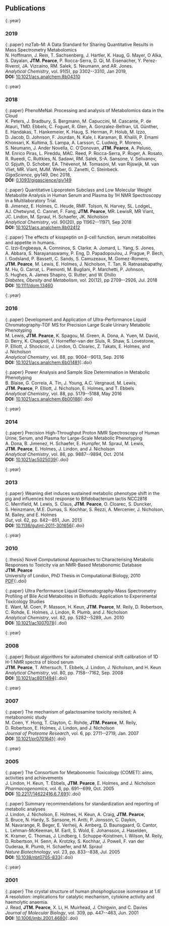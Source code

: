 ## Publications



{:.year}
### 2019

{:.paper}
<span>mzTab-M: A Data Standard for Sharing Quantitative Results in Mass Spectrometry Metabolomics</span><br />
<span>N.&nbsp;Hoffmann, J.&nbsp;Rein, T.&nbsp;Sachsenberg, J.&nbsp;Hartler, K.&nbsp;Haug, G.&nbsp;Mayer, O&nbsp;Alka, S.&nbsp;Dayalan, **JTM.&nbsp;Pearce**, P.&nbsp;Rocca-Serra, D.&nbsp;Qi, M.&nbsp;Eisenacher, Y.&nbsp;Perez-Riverol, JA.&nbsp;Vizcaíno, RM.&nbsp;Salek, S.&nbsp;Neumann, and AR.&nbsp;Jones</span>.<br />
<span>_Analytical Chemistry_, vol. 91(5), pp 3302--3310, Jan 2019</span>,<br />
<span>**DOI:**&nbsp;[10.1021/acs.analchem.8b04310](https://doi.org/10.1021/acs.analchem.8b04310)</span>


{:.year}
### 2018

{:.paper}
<span>PhenoMeNal: Processing and analysis of Metabolomics data in the Cloud</span><br />
<span>K.&nbsp;Peters, J.&nbsp;Bradbury, S.&nbsp;Bergmann, M.&nbsp;Capuccini, M.&nbsp;Cascante, P.&nbsp;de Atauri, TMD.&nbsp;Ebbels, C.&nbsp;Foguet, R.&nbsp;Glen, A.&nbsp;Gonzalez-Beltran, UL Günther, E.&nbsp;Handakas, T.&nbsp;Hankemeier, K.&nbsp;Haug, S.&nbsp;Herman, P.&nbsp;Holub, M.&nbsp;Izzo, D.&nbsp;Jacob, D.&nbsp;Johnson, F.&nbsp;Jourdan, N.&nbsp;Kale, I.&nbsp;Karaman, B.&nbsp;Khalili, P.&nbsp;Emami Khonsari, K.&nbsp;Kultima, S.&nbsp;Lampa, A.&nbsp;Larsson, C.&nbsp;Ludwig, P.&nbsp;Moreno, S.&nbsp;Neumann, J.&nbsp;Ander Novella, C.&nbsp;O'Donovan, **JTM.&nbsp;Pearce**, A.&nbsp;Peluso, M.&nbsp;Enrico Piras, L.&nbsp;Pireddu, MAC.&nbsp;Reed, P.&nbsp;Rocca-Serra, P.&nbsp;Roger, A.&nbsp;Rosato, R.&nbsp;Rueedi, C.&nbsp;Ruttkies, N.&nbsp;Sadawi, RM.&nbsp;Salek, S-A.&nbsp;Sansone, V.&nbsp;Selivanov, O.&nbsp;Spjuth, D.&nbsp;Schober, EA.&nbsp;Thévenot, M.&nbsp;Tomasoni, M.&nbsp;van Rijswijk, M.&nbsp;van Vliet, MR.&nbsp;Viant, MJM.&nbsp;Weber, G.&nbsp;Zanetti, C.&nbsp;Steinbeck</span>.<br />
<span>_GigaScience_, giy149, Dec 2018</span>,<br />
<span>**DOI:**&nbsp;[0.1093/gigascience/giy149](https://doi.org/10.1093/gigascience/giy149)</span>

{:.paper}
<span>Quantitative Lipoprotein Subclass and Low Molecular Weight Metabolite Analysis in Human Serum and Plasma by 1H NMR Spectroscopy in a Multilaboratory Trial.</span><br />
<span>B.&nbsp;Jimenez, E.&nbsp;Holmes, C.&nbsp;Heude, RMF.&nbsp;Tolson, N.&nbsp;Harvey, SL.&nbsp;LodgeL, AJ.&nbsp;Chetwynd, C.&nbsp;Cannet, F.&nbsp;Fang, **JTM.&nbsp;Pearce**, MR.&nbsp;LewisR, MR Viant, JC.&nbsp;Lindon, M.&nbsp;Spraul, H.&nbsp;Schaefer, JK.&nbsp;Nicholson</span><br />
<span>_Analytical Chemistry_, vol. 90(20), pp 11962--11971, Sep 2018</span><br />
<span>**DOI:**&nbsp;[10.1021/acs.analchem.8b02412](https://dx.doi.org/10.1021/acs.analchem.8b02412)</span>

{:.paper}
<span>The effects of kisspeptin on β-cell function, serum metabolites and appetite in humans.</span><br />
<span>C.&nbsp;Izzi-Engbeaya, A.&nbsp;Comninos, S.&nbsp;Clarke, A.&nbsp;Jomard, L.&nbsp;Yang, S.&nbsp;Jones, A.&nbsp;Abbara, S.&nbsp;Narayanaswamy, P.&nbsp;Eng, D.&nbsp;Papadopoulou, J.&nbsp;Prague, P.&nbsp;Bech, I.&nbsp;Godsland, P.&nbsp;Bassett, C.&nbsp;Sands, S.&nbsp;Camuzeaux, M.&nbsp;Gomez-Romero, **JTM.&nbsp;Pearce**, M.&nbsp;Lewis, E.&nbsp;Holmes, J.&nbsp;Nicholson, T.&nbsp;Tan, R.&nbsp;Ratnasabapathy, M.&nbsp;Hu, G.&nbsp;Carrat, L.&nbsp;Piemonti, M.&nbsp;Bugliani, P.&nbsp;Marchetti, P.&nbsp;Johnson, S.&nbsp;Hughes, A.&nbsp;James Shapiro, G.&nbsp;Rutter, and W.&nbsp;Dhillo</span><br />
<span>_Diabetes, Obesity and Metabolism_, vol. 20(12), pp 2709--2926, Jul. 2018</span><br />
<span>**DOI:**&nbsp;[10.1111/dom.13460](https://dx.doi.org/10.1111/dom.13460)</span>


{:.year}
### 2016

{:.paper}
<span>Development and Application of Ultra-Performance Liquid Chromatography-TOF MS for Precision Large Scale Urinary Metabolic Phenotyping</span><br />
<span>M.&nbsp;Lewis, **JTM.&nbsp;Pearce**, K.&nbsp;Spagou, M.&nbsp;Green, A.&nbsp;Dona, A.&nbsp;Yuen, M.&nbsp;David, D.&nbsp;Berry, K.&nbsp;Chappell, V.&nbsp;Horneffer-van der Sluis, R.&nbsp;Shaw, S.&nbsp;Lovestone, P.&nbsp;Elliott, J.&nbsp;Shockcor, J.&nbsp;Lindon, O.&nbsp;Cloarec, Z.&nbsp;Takats, E.&nbsp;Holmes, and J.&nbsp;Nicholson</span><br />
<span>_Analytical Chemistry_, vol. 88, pp. 9004--9013, Sep. 2016</span><br />
<span>**DOI:**&nbsp;[10.1021/acs.analchem.6b01481](https://dx.doi.org/10.1021/acs.analchem.6b01481)</span>{:.doi}

{:.paper}
<span>Power Analysis and Sample Size Determination in Metabolic Phenotyping</span><br />
<span>B.&nbsp;Blaise, G.&nbsp;Correia, A.&nbsp;Tin, J.&nbsp;Young, A.C.&nbsp;Vergnaud, M.&nbsp;Lewis, **JTM.&nbsp;Pearce**, P.&nbsp;Elliott, J.&nbsp;Nicholson, E.&nbsp;Holmes, and T.&nbsp;Ebbels</span><br />
<span>_Analytical Chemistry_, vol. 88, pp. 5179--5188, May 2016</span><br />
<span>**DOI:**&nbsp;[10.1021/acs.analchem.6b00188](https://dx.doi.org/10.1021/acs.analchem.6b00188)</span>{:.doi}

{:.year}
### 2014

{:.paper}
<span>Precision High-Throughput Proton NMR Spectroscopy of Human Urine, Serum, and Plasma for Large-Scale Metabolic Phenotyping</span><br />
<span>A.&nbsp;Dona, B.&nbsp;Jimenez, H.&nbsp;Schaefer, E.&nbsp;Humpfer, M.&nbsp;Spraul, M.&nbsp;Lewis, **JTM.&nbsp;Pearce**, E.&nbsp;Holmes, J.&nbsp;Lindon, and J.&nbsp;Nicholson</span><br />
<span>_Analytical Chemistry_, vol. 86, pp. 9887--9894, Oct. 2014</span><br />
<span>**DOI:**&nbsp;[10.1021/ac5025039](https://dx.doi.org/10.1021/ac5025039)</span>{:.doi}

{:.year}
### 2013

{:.paper}
<span>Weaning diet induces sustained metabolic phenotype shift in the pig and influences host response to Bifidobacterium lactis NCC2818</span><br />
<span>C.&nbsp;Merrifield, M.&nbsp;Lewis, S.&nbsp;Claus, **JTM.&nbsp;Pearce**, O.&nbsp;Cloarec, S.&nbsp;Duncker, S.&nbsp;Heinzmann, M.E.&nbsp;Dumas, S.&nbsp;Kochhar, S.&nbsp;Rezzi, A.&nbsp;Mercenier, J.&nbsp;Nicholson, M.&nbsp;Bailey, and E.&nbsp;Holmes</span><br />
<span>_Gut_, vol. 62, pp. 842--851, Jun. 2013</span><br />
<span>**DOI:**&nbsp;[10.1136/gutjnl-2011-301656](https://dx.doi.org/10.1136/gutjnl-2011-301656)</span>{:.doi}

{:.year}
### 2010

{:.thesis}
<span>Novel Computational Approaches to Characterising Metabolic Responses to Toxicity via an NMR-Based Metabonomic Database</span><br />
<span>**JTM.&nbsp;Pearce**</span><br />
<span>University of London, PhD Thesis in Computational Biology, 2010</span><br />
<span>[PDF](assets/JTMPearce_Thesis.pdf)</span>{:.doi}

{:.paper}
<span>Ultra Performance Liquid Chromatography-Mass Spectrometry Profiling of Bile Acid Metabolites in Biofluids: Application to Experimental Toxicology Studies</span><br />
<span>E.&nbsp;Want, M.&nbsp;Coen, P.&nbsp;Masson, H.&nbsp;Keun, **JTM.&nbsp;Pearce**, M.&nbsp;Reily, D.&nbsp;Robertson, C.&nbsp;Rohde, E.&nbsp;Holmes, J.&nbsp;Lindon, R.&nbsp;Plumb, and J.&nbsp;Nicholson</span><br />
<span>_Analytical Chemistry_, vol. 82, pp. 5282--5289, Jun. 2010</span><br />
<span>**DOI:**&nbsp;[10.1021/ac1007078](https://dx.doi.org/10.1021/ac1007078)</span>{:.doi}


{:.year}
### 2008

{:.paper}
<span>Robust algorithms for automated chemical shift calibration of 1D H-1 NMR spectra of blood serum</span><br />
<span>**JTM.&nbsp;Pearce**, T.&nbsp;Athersuch, T.&nbsp;Ebbels, J.&nbsp;Lindon, J.&nbsp;Nicholson, and H.&nbsp;Keun</span><br />
<span>_Analytical Chemistry_, vol. 80, pp. 7158--7162, Sep. 2008</span><br />
<span>**DOI:**&nbsp;[10.1021/ac8011494](https://dx.doi.org/10.1021/ac8011494)</span>{:.doi}

{:.year}
### 2007

{:.paper}
<span>The mechanism of galactosamine toxicity revisited; A metabonomic study</span><br />
<span>M.&nbsp;Coen, Y.&nbsp;Hong, T.&nbsp;Clayton, C.&nbsp;Rohde, **JTM.&nbsp;Pearce**, M.&nbsp;Reily, D.&nbsp;Robertson, E.&nbsp;Holmes, J.&nbsp;Lindon, and J.&nbsp;Nicholson</span><br />
<span>_Journal of Proteome Research_, vol. 6, pp. 2711--2719, Jan. 2007</span><br />
<span>**DOI:**&nbsp;[10.1021/pr070164f](https://dx.doi.org/10.1021/pr070164f)</span>{:.doi}

{:.year}
### 2005

{:.paper}
<span>The Consortium for Metabonomic Toxicology (COMET): aims, activities and achievements</span><br />
<span>J.&nbsp;Lindon, H.&nbsp;Keun, T.&nbsp;Ebbels, **JTM.&nbsp;Pearce**, E.&nbsp;Holmes, and J.&nbsp;Nicholson</span><br />
<span>_Pharmacogenomics_, vol. 6, pp. 691--699, Oct. 2005</span><br />
<span>**DOI:**&nbsp;[10.2217/14622416.6.7.691](https://dx.doi.org/10.2217/14622416.6.7.691)</span>{:.doi}

{:.paper}
<span>Summary recommendations for standardization and reporting of metabolic analyses</span><br />
<span>J.&nbsp;Lindon, J.&nbsp;Nicholson, E.&nbsp;Holmes, H.&nbsp;Keun, A.&nbsp;Craig, **JTM.&nbsp;Pearce**, S.&nbsp;Bruce, N.&nbsp;Hardy, S.&nbsp;Sansone, H.&nbsp;Antti, P.&nbsp;Jonsson, C.&nbsp;Daykin, M.&nbsp;Navarange, R.&nbsp;Beger, E.&nbsp;Verheij, A.&nbsp;Amberg, D.&nbsp;Baunsgaard, G.&nbsp;Cantor, L.&nbsp;Lehman-McKeeman, M.&nbsp;Earll, S.&nbsp;Wold, E.&nbsp;Johansson, J.&nbsp;Haselden, K.&nbsp;Kramer, C.&nbsp;Thomas, J.&nbsp;Lindberg, I.&nbsp;Schuppe-Koistinen, I.&nbsp;Wilson, M.&nbsp;Reily, D.&nbsp;Robertson, H.&nbsp;Senn, A.&nbsp;Krotzky, S.&nbsp;Kochhar, J.&nbsp;Powell, F.&nbsp;van der Ouderaa, R.&nbsp;Plumb, H.&nbsp;Schaefer, and M.&nbsp;Spraul</span><br />
<span>_Nature Biotechnology_, vol. 23, pp. 833--838, Jul. 2005</span><br />
<span>**DOI:**&nbsp;[10.1038/nbt0705-833](https://dx.doi.org/10.1038/nbt0705-833)</span>{:.doi}

{:.year}
### 2001

{:.paper}
<span>The crystal structure of human phosphoglucose isomerase at 1.6 A resolution: implications for catalytic mechanism, cytokine activity and haemolytic anaemia.</span><br />
<span>J.&nbsp;Read, **JTM.&nbsp;Pearce**, X.&nbsp;Li, H.&nbsp;Muirhead, J.&nbsp;Chirgwin, and C.&nbsp;Davies</span><br />
<span>_Journal of Molecular Biology_, vol. 309, pp. 447--463, Jun. 2001</span><br />
<span>**DOI:**&nbsp;[10.1006/jmbi.2001.4680](https://dx.doi.org/10.1006/jmbi.2001.4680)</span>{:.doi}

